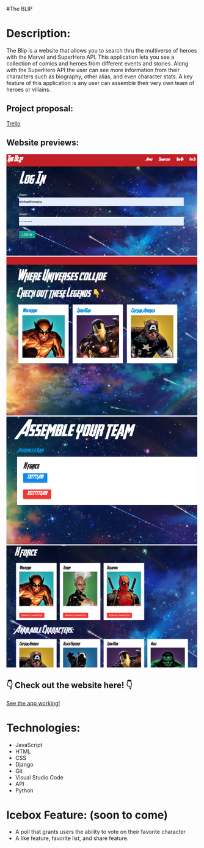 #The BLIP

# Description: 

The Blip is a website that allows you to search thru the multiverse of heroes with the Marvel and SuperHero API. This application lets you see a collection of comics and heroes from different events and stories. Along with the SuperHero API the user can see more information from their characters such as biography, other alias, and even character stats. A key feature of this application is any user can assemble their very own team of heroes or villains. 

## Project proposal:
[Trello](https://trello.com/b/QgbdeUtP/project-management)

## Website previews:
<img src="main_app/static/screenshots/login.png" width ="500px">

<img src="main_app/static/screenshots/homepg.png" width ="500px">

<img src="main_app/static/screenshots/edit.png" width ="500px">

<img src="main_app/static/screenshots/assemble.png" width ="500px">

## 👇 Check out the website here! 👇

[See the app working!]()

# Technologies:
- JavaScript
- HTML
- CSS
- Django
- Git
- Visual Studio Code
- API
- Python

# Icebox Feature: (soon to come)
- A poll that grants users the ability to vote on their favorite character
- A like feature, favorite list, and share feature.